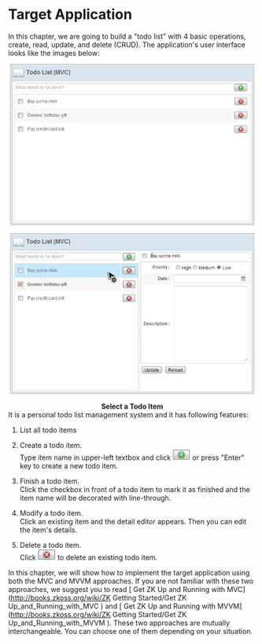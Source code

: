 # Target Application
In this chapter, we are going to build a "todo list" with 4 basic operations, create, read, update, and delete (CRUD). The application's user interface looks like the images below:

![](../images/ze-ch6-app.png  " center | 600px")

![](../images/ze-ch6-app-selected.png  " center | 600px")

<div style="text-align:center">
<strong>Select a Todo Item</strong>

</div>
It is a personal todo list management system and it has following
features:

1.  List all todo items
2.  Create a todo item.<br/>
Type item name in upper-left textbox and click ![](../images/ze-ch6-plus.png "fig:Tutorial-ch6-plus.png") or press "Enter" key to create a new todo item.

3.  Finish a todo item.<br/>
Click the checkbox in front of a todo item to mark it as finished and the item name will be decorated with line-through.

4.  Modify a todo item.<br/>
Click an existing item and the detail editor appears. Then you can edit the item's details.

5.  Delete a todo item.<br/>
Click ![](../images/ze-ch6-cross.png) to delete an existing todo item.

In this chapter, we will show how to implement the target application
using both the MVC and MVVM approaches. If you are not familiar with
these two approaches, we suggest you to read [ Get ZK Up and Running
with MVC](http://books.zkoss.org/wiki/ZK Getting Started/Get ZK Up_and_Running_with_MVC )
and [ Get ZK Up and Running with
MVVM](http://books.zkoss.org/wiki/ZK Getting Started/Get ZK Up_and_Running_with_MVVM ).
These two approaches are mutually interchangeable. You can choose one of
them depending on your situation.





